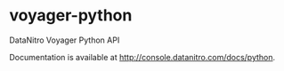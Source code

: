 voyager-python
==============

DataNitro Voyager Python API

Documentation is available at <a href='http://console.datanitro.com/docs/python'>http://console.datanitro.com/docs/python</a>.